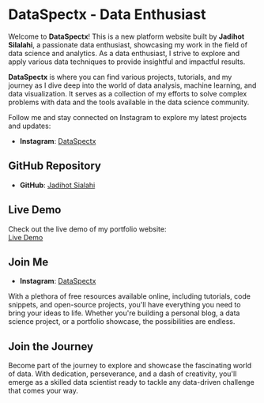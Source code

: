 # DataSpectx - Data Enthusiast 

Welcome to **DataSpectx**! This is a new platform website built by **Jadihot Silalahi**, a passionate data enthusiast, showcasing my work in the field of data science and analytics. As a data enthusiast, I strive to explore and apply various data techniques to provide insightful and impactful results.

**DataSpectx** is where you can find various projects, tutorials, and my journey as I dive deep into the world of data analysis, machine learning, and data visualization. It serves as a collection of my efforts to solve complex problems with data and the tools available in the data science community.

Follow me and stay connected on Instagram to explore my latest projects and updates:

- **Instagram**: [DataSpectx](https://www.instagram.com/dataspectx)

## GitHub Repository

- **GitHub**: [Jadihot Sialahi](https://github.com/jadihotsilalahi)

## Live Demo

Check out the live demo of my portfolio website:  
[Live Demo](https://silalahidev.github.io/Dataspectx/)

## Join Me

- **Instagram**: [DataSpectx](https://www.instagram.com/dataspectx)

With a plethora of free resources available online, including tutorials, code snippets, and open-source projects, you'll have everything you need to bring your ideas to life. Whether you're building a personal blog, a data science project, or a portfolio showcase, the possibilities are endless.

## Join the Journey

Become part of the journey to explore and showcase the fascinating world of data. With dedication, perseverance, and a dash of creativity, you'll emerge as a skilled data scientist ready to tackle any data-driven challenge that comes your way.
